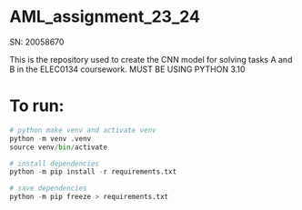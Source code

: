 # AML_assignment_23_24

SN: 20058670

This is the repository used to create the CNN model for solving tasks A and B in the ELEC0134 coursework.
MUST BE USING PYTHON 3.10
# To run:

```python
# python make venv and activate venv
python -m venv .venv
source venv/bin/activate

# install dependencies
python -m pip install -r requirements.txt

# save dependencies
python -m pip freeze > requirements.txt
```
